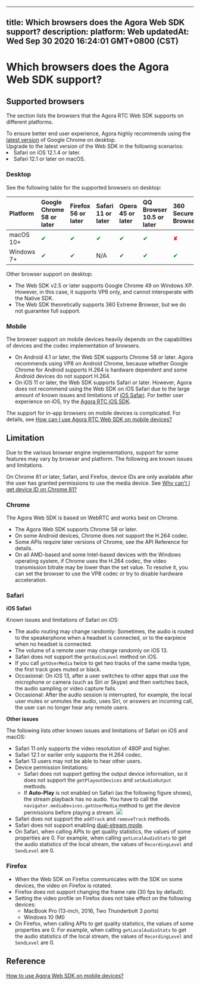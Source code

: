 
---
title: Which browsers does the Agora Web SDK support?
description: 
platform: Web
updatedAt: Wed Sep 30 2020 16:24:01 GMT+0800 (CST)
---
# Which browsers does the Agora Web SDK support?
## Supported browsers

The section lists the browsers that the Agora RTC Web SDK supports on different platforms.

<div class="alert note">To ensure better end user experience, Agora highly recommends using the <a href="https://www.google.com/chrome/">latest version</a> of Google Chrome on desktop.</div>

<div class="alert note">Upgrade to the latest version of the Web SDK in the following scenarios:<li>Safari on iOS 12.1.4 or later.</li><li>Safari 12.1 or later on macOS.</li></div>

### Desktop

See the following table for the supported browsers on desktop:

| Platform   | Google Chrome 58 or later | Firefox 56 or later | Safari 11 or later | Opera 45 or later | QQ Browser 10.5 or later | 360 Secure Browser | Edge Browser 80 or later |
| :--------- | :------------------------ | :------------------ | :----------------- | :---------------- | :----------------------- | :----------------- | :----------------------- |
| macOS 10+  | <font color="green">✔</font>                         | <font color="green">✔</font>                   | <font color="green">✔</font>                  | <font color="green">✔</font>                 | <font color="green">✔</font>                        | <font color="red">✘</font>                  | <font color="red">✘</font>                        |
| Windows 7+ | <font color="green">✔</font>                         | <font color="green">✔</font>                   | N/A                | <font color="green">✔</font>                 | <font color="green">✔</font>                        | <font color="green">✔</font>                  | <font color="green">✔</font>                        |

Other browser support on desktop:

- The Web SDK v2.5 or later supports Google Chrome 49 on Windows XP. However, in this case, it supports VP8 only, and cannot interoperate with the Native SDK.
- The Web SDK theoretically supports 360 Extreme Browser, but we do not guarantee full support.

### Mobile

The browser support on mobile devices heavily depends on the capabilities of devices and the codec implementation of browsers.

- On Android 4.1 or later, the Web SDK supports Chrome 58 or later. Agora recommends using VP8 on Android Chrome, because whether Google Chrome for Android supports H.264 is hardware dependent and some Android devices do not support H.264.
- On iOS 11 or later, the Web SDK supports Safari or later. However, Agora does not recommend using the Web SDK on iOS Safari due to the large amount of known issues and limitations of [iOS Safari](#ios). For better user experience on iOS, try the [Agora RTC iOS SDK](https://docs.agora.io/en/Interactive%20Broadcast/downloads).

The support for in-app browsers on mobile devices is complicated. For details, see [How can I use Agora RTC Web SDK on mobile devices?](https://docs.agora.io/en/faq/web_on_mobile)

## Limitation
Due to the various browser engine implementations, support for some features may vary by browser and platform. The following are known issues and limitations.

On Chrome 81 or later, Safari, and Firefox, device IDs are only available after the user has granted permissions to use the media device. See [Why can't I get device ID on Chrome 81?](https://docs.agora.io/en/faq/empty_deviceId)
	
### Chrome

The Agora Web SDK is based on WebRTC and works best on Chrome.
- The Agora Web SDK supports Chrome 58 or later.
- On some Android devices, Chrome does not support the H.264 codec.
- Some APIs require later versions of Chrome, see the API Reference for details.
- On all AMD-based and some Intel-based devices with the Windows operating system, if Chrome uses the H.264 codec, the video transmission bitrate may be lower than the set value. To resolve it, you can set the browser to use the VP8 codec or try to disable hardware acceleration.

### Safari

<a name="ios"></a>**iOS Safari**

Known issues and limitations of Safari on iOS:

- The audio routing may change randomly: Sometimes, the audio is routed to the speakerphone when a headset is connected, or to the earpiece when no headset is connected.
- The volume of a remote user may change randomly on iOS 13.
- Safari does not support the `getAudioLevel` method on iOS.
- If you call `getUserMedia` twice to get two tracks of the same media type, the first track goes muted or black.
- Occasional: On iOS 13, after a user switches to other apps that use the microphone or camera (such as Siri or Skype) and then switches back, the audio sampling or video capture fails.
- Occasional: After the audio session is interrupted, for example, the local user mutes or unmutes the audio, uses Siri, or answers an incoming call, the user can no longer hear any remote users.

**Other issues**

The following lists other known issues and limitations of Safari on iOS and macOS:

- Safari 11 only supports the video resolution of 480P and higher.
- Safari 12.1 or earlier only supports the H.264 codec.
- Safari 13 users may not be able to hear other users.
- Device permission limitations:
  - Safari does not support getting the output device information, so it does not support the `getPlayoutDevices` and `setAudioOutput` methods.
  - If **Auto-Play** is not enabled on Safari (as the following figure shows), the stream playback has no audio. You have to call the `navigator.mediaDevices.getUserMedia` method to get the device permissions before playing a stream.
    ![](https://web-cdn.agora.io/docs-files/1591079062644)
- Safari does not support the `addTrack` and `removeTrack` methods.
- Safari does not support enabling [dual-stream mode](https://docs.agora.io/en/Agora%20Platform/terms?platform=All%20Platforms#dual-stream).
- On Safari, when calling APIs to get quality statistics, the values of some properties are 0. For example, when calling `getLocalAudioStats` to get the audio statistics of the local stream, the values of `RecordingLevel` and `SendLevel` are 0.

### Firefox

- When the Web SDK on Firefox communicates with the SDK on some devices, the video on Firefox is rotated.
- Firefox does not support changing the frame rate (30 fps by default).
- Setting the video profile on Firefox does not take effect on the following devices:
  - MacBook Pro (13-inch, 2016, Two Thunderbolt 3 ports)
  - Windows 10 (MI)
- On Firefox, when calling APIs to get quality statistics, the values of some properties are 0. For example, when calling `getLocalAudioStats` to get the audio statistics of the local stream, the values of `RecordingLevel` and `SendLevel` are 0.

## Reference
[How to use Agora Web SDK on mobile devices?](https://docs.agora.io/en/faq/web_on_mobile)
